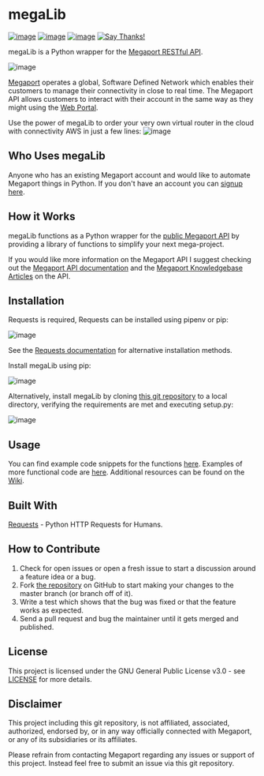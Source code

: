 # megaLib
[![image](https://img.shields.io/badge/License-GPLv3-lightgrey.svg)](https://github.com/jvdspeare/megaLib/blob/master/LICENSE)
[![image](https://img.shields.io/badge/Python-3.x-blue.svg)](https://www.python.org/)
[![image](https://img.shields.io/badge/API-Megaport-red.svg)](https://api.megaport.com/)
[![Say Thanks!](https://img.shields.io/badge/Say%20Thanks-!-1EAEDB.svg)](https://saythanks.io/to/jvdspeare)

megaLib is a Python wrapper for the [Megaport RESTful API](https://dev.megaport.com/).

![image](https://i.imgur.com/topjx8v.png)

[Megaport](https://www.megaport.com/) operates a global, Software Defined Network which enables their customers to 
manage their connectivity in close to real time. The Megaport API allows customers to interact with their account in 
the same way as they might using the [Web Portal](https://portal.megaport.com/login).

Use the power of megaLib to order your very own virtual router in the cloud with connectivity AWS in just a few lines:
![image](https://i.imgur.com/WlZOkup.png)

## Who Uses megaLib
Anyone who has an existing Megaport account and would like to automate Megaport things in Python. If you don't have an 
account you can [signup here](https://portal.megaport.com/signup).

## How it Works
megaLib functions as a Python wrapper for the [public Megaport API](https://api.megaport.com/) by providing a library of 
functions to simplify your next mega-project.

If you would like more information on the Megaport API I suggest checking out the 
[Megaport API documentation](https://dev.megaport.com/) and the 
[Megaport Knowledgebase Articles](https://knowledgebase.megaport.com/open-api/) on the API.

## Installation
Requests is required, Requests can be installed using pipenv or pip:

![image](https://i.imgur.com/2BmdBKY.png)

See the [Requests documentation](http://docs.python-requests.org/en/master/user/install/) for alternative installation 
methods.

Install megaLib using pip:

![image](https://i.imgur.com/D4xnjpe.png)

Alternatively, install megaLib by cloning [this git repository](https://github.com/jvdspeare/megaLib) to a local 
directory, verifying the requirements are met and executing setup.py:

![image](https://i.imgur.com/wZV9ZsK.png)

## Usage

You can find example code snippets for the functions [here](https://github.com/jvdspeare/megaLib/tree/master/examples). 
Examples of more functional code are [here](https://github.com/jvdspeare/megaLib/tree/master/examples/demos). 
Additional resources can be found on the [Wiki](https://github.com/jvdspeare/megaLib/wiki).

## Built With
[Requests](https://github.com/requests/requests) - Python HTTP Requests for Humans.

## How to Contribute
1.  Check for open issues or open a fresh issue to start a discussion around a feature idea or a bug.
2.  Fork [the repository](https://github.com/jvdspeare/megaLib) on GitHub to start making your changes to the master 
branch (or branch off of it).
3.  Write a test which shows that the bug was fixed or that the feature
    works as expected.
4.  Send a pull request and bug the maintainer until it gets merged and published.

## License
This project is licensed under the GNU General Public License v3.0 - see 
[LICENSE](https://github.com/jvdspeare/megaLib/blob/master/LICENSE) for more details.

## Disclaimer
This project including this git repository, is not affiliated, associated, authorized, endorsed by, or in any way 
officially connected with Megaport, or any of its subsidiaries or its affiliates.

Please refrain from contacting Megaport regarding any issues or support of this project. Instead feel free to submit an 
issue via this git repository.